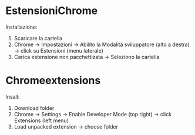 # EstensioniChrome
Installazione:
1) Scaricare la cartella
2) Chrome -> Impostazioni -> Abilito la Modalità sviluppatore (alto a destra) -> click su Estensioni (menu laterale)
3) Carica estensione non pacchettizata -> Seleziono la cartella

# Chromeextensions
Insall:
1) Download folder
2) Chrome -> Settings -> Enable Developer Mode (top right) -> click Extensions (left menu)
3) Load unpacked extension -> choose folder
